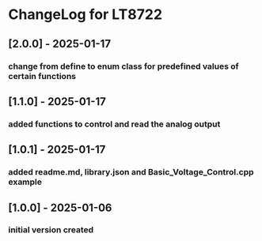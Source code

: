 # ChangeLog for LT8722

## [2.0.0] - 2025-01-17
### change from define to enum class for predefined values of certain functions

## [1.1.0] - 2025-01-17
### added functions to control and read the analog output

## [1.0.1] - 2025-01-17
### added readme.md, library.json and Basic_Voltage_Control.cpp example

## [1.0.0] - 2025-01-06
### initial version created